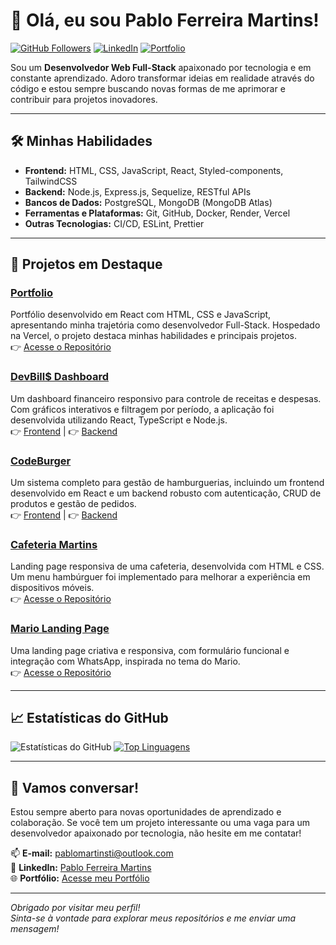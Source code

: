 # 👋 Olá, eu sou Pablo Ferreira Martins!

[![GitHub Followers](https://img.shields.io/github/followers/pablomartinsti?style=social)](https://github.com/pablomartinsti)
[![LinkedIn](https://img.shields.io/badge/LinkedIn-Connect-blue?style=social&logo=linkedin)](https://www.linkedin.com/in/pablo-ferreira-martins)
[![Portfolio](https://img.shields.io/badge/Portfólio-Online-orange)](https://portfolio-xi-one-79.vercel.app)

Sou um **Desenvolvedor Web Full-Stack** apaixonado por tecnologia e em constante aprendizado. Adoro transformar ideias em realidade através do código e estou sempre buscando novas formas de me aprimorar e contribuir para projetos inovadores.

---

## 🛠️ **Minhas Habilidades**

- **Frontend:** HTML, CSS, JavaScript, React, Styled-components, TailwindCSS
- **Backend:** Node.js, Express.js, Sequelize, RESTful APIs
- **Bancos de Dados:** PostgreSQL, MongoDB (MongoDB Atlas)
- **Ferramentas e Plataformas:** Git, GitHub, Docker, Render, Vercel
- **Outras Tecnologias:** CI/CD, ESLint, Prettier

---

## 🚀 **Projetos em Destaque**

### [Portfolio](https://github.com/pablomartinsti/Portfolio)
Portfólio desenvolvido em React com HTML, CSS e JavaScript, apresentando minha trajetória como desenvolvedor Full-Stack. Hospedado na Vercel, o projeto destaca minhas habilidades e principais projetos.<br>
👉 [Acesse o Repositório](https://github.com/pablomartinsti/Portfolio)

### [DevBill$ Dashboard](https://github.com/pablomartinsti/devbills-front)
Um dashboard financeiro responsivo para controle de receitas e despesas. Com gráficos interativos e filtragem por período, a aplicação foi desenvolvida utilizando React, TypeScript e Node.js.  
👉 [Frontend](https://devbills.vercel.app/) | 👉 [Backend](https://github.com/pablomartinsti/devbills-api)

### [CodeBurger](https://github.com/pablomartinsti/CodeBurger-Frontend)
Um sistema completo para gestão de hamburguerias, incluindo um frontend desenvolvido em React e um backend robusto com autenticação, CRUD de produtos e gestão de pedidos.  
👉 [Frontend](https://github.com/pablomartinsti/CodeBurger-Frontend) | 👉 [Backend](https://github.com/pablomartinsti/CodeBurger-Backend)

### [Cafeteria Martins](https://pablomartinsti.github.io/cafeteria-martins/)
Landing page responsiva de uma cafeteria, desenvolvida com HTML e CSS. Um menu hambúrguer foi implementado para melhorar a experiência em dispositivos móveis.  
👉 [Acesse o Repositório](https://pablomartinsti.github.io/cafeteria-martins/)

### [Mario Landing Page](https://github.com/pablomartinsti/mario-landing-page)
Uma landing page criativa e responsiva, com formulário funcional e integração com WhatsApp, inspirada no tema do Mario.  
👉 [Acesse o Repositório](https://github.com/pablomartinsti/mario-landing-page)

---

## 📈 **Estatísticas do GitHub**

![Estatísticas do GitHub](https://github-readme-stats.vercel.app/api?username=pablomartinsti&show_icons=true&theme=radical)
[![Top Linguagens](https://github-readme-stats.vercel.app/api/top-langs/?username=pablomartinsti&layout=compact&theme=radical)](https://github.com/anuraghazra/github-readme-stats)

---

## 💬 **Vamos conversar!**

Estou sempre aberto para novas oportunidades de aprendizado e colaboração. Se você tem um projeto interessante ou uma vaga para um desenvolvedor apaixonado por tecnologia, não hesite em me contatar!

📫 **E-mail:** pablomartinsti@outlook.com  
🔗 **LinkedIn:** [Pablo Ferreira Martins](https://www.linkedin.com/in/pablo-ferreira-martins)  
🌐 **Portfólio:** [Acesse meu Portfólio](https://portfolio-mu-drab-11.vercel.app/)

---

*Obrigado por visitar meu perfil!*  
*Sinta-se à vontade para explorar meus repositórios e me enviar uma mensagem!*
